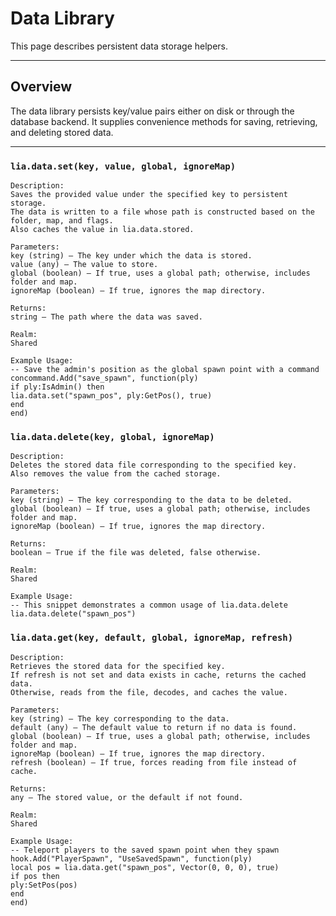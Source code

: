 # Data Library

This page describes persistent data storage helpers.

---

## Overview

The data library persists key/value pairs either on disk or through the database backend. It supplies convenience methods for saving, retrieving, and deleting stored data.

---

### `lia.data.set(key, value, global, ignoreMap)`

    
    Description:
    Saves the provided value under the specified key to persistent storage.
    The data is written to a file whose path is constructed based on the folder, map, and flags.
    Also caches the value in lia.data.stored.
    
    Parameters:
    key (string) – The key under which the data is stored.
    value (any) – The value to store.
    global (boolean) – If true, uses a global path; otherwise, includes folder and map.
    ignoreMap (boolean) – If true, ignores the map directory.
    
    Returns:
    string – The path where the data was saved.
    
    Realm:
    Shared
    
    Example Usage:
    -- Save the admin's position as the global spawn point with a command
    concommand.Add("save_spawn", function(ply)
    if ply:IsAdmin() then
    lia.data.set("spawn_pos", ply:GetPos(), true)
    end
    end)

### `lia.data.delete(key, global, ignoreMap)`

    
    Description:
    Deletes the stored data file corresponding to the specified key.
    Also removes the value from the cached storage.
    
    Parameters:
    key (string) – The key corresponding to the data to be deleted.
    global (boolean) – If true, uses a global path; otherwise, includes folder and map.
    ignoreMap (boolean) – If true, ignores the map directory.
    
    Returns:
    boolean – True if the file was deleted, false otherwise.
    
    Realm:
    Shared
    
    Example Usage:
    -- This snippet demonstrates a common usage of lia.data.delete
    lia.data.delete("spawn_pos")

### `lia.data.get(key, default, global, ignoreMap, refresh)`

    
    Description:
    Retrieves the stored data for the specified key.
    If refresh is not set and data exists in cache, returns the cached data.
    Otherwise, reads from the file, decodes, and caches the value.
    
    Parameters:
    key (string) – The key corresponding to the data.
    default (any) – The default value to return if no data is found.
    global (boolean) – If true, uses a global path; otherwise, includes folder and map.
    ignoreMap (boolean) – If true, ignores the map directory.
    refresh (boolean) – If true, forces reading from file instead of cache.
    
    Returns:
    any – The stored value, or the default if not found.
    
    Realm:
    Shared
    
    Example Usage:
    -- Teleport players to the saved spawn point when they spawn
    hook.Add("PlayerSpawn", "UseSavedSpawn", function(ply)
    local pos = lia.data.get("spawn_pos", Vector(0, 0, 0), true)
    if pos then
    ply:SetPos(pos)
    end
    end)
